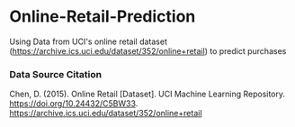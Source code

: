 # Online-Retail-Prediction
Using Data from UCI's online retail dataset (https://archive.ics.uci.edu/dataset/352/online+retail) to predict purchases


### Data Source Citation
Chen, D. (2015). Online Retail [Dataset]. UCI Machine Learning Repository. https://doi.org/10.24432/C5BW33.
https://archive.ics.uci.edu/dataset/352/online+retail

